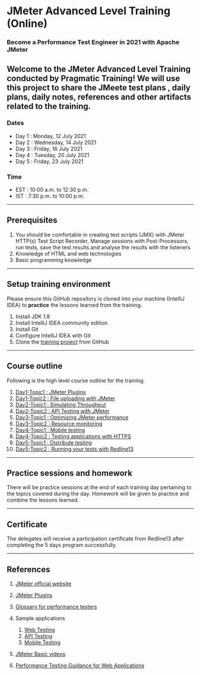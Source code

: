 # JMeter Advanced Level Training (Online)
### Become a Performance Test Engineer in 2021 with Apache JMeter 

Welcome to the JMeter Advanced Level Training conducted by Pragmatic Training!
We will use this project to share the JMeete test plans , daily plans, daily notes, references and other artifacts related to the training.
---
### Dates
* Day 1 : Monday, 12 July 2021
* Day 2 : Wednesday, 14 July 2021 
* Day 3 : Friday, 16 July 2021 
* Day 4 : Tuesday, 20 July 2021 
* Day 5 : Friday, 23 July 2021 

### Time 
* EST : 10:00 a.m. to 12:30 p.m.
* IST : 7:30 p.m. to 10:00 p.m.
---
## Prerequisites

1. You should be comfortable in creating test scripts (JMX) with JMeter HTTP(s) Test Script Recorder, Manage sessions
   with Post-Processors, run tests, save the test results and analyse the results with the listeners
2. Knowledge of HTML and web technologies
3. Basic programming knowledge
---
## Setup training environment
Please ensure this GitHub repository is cloned into your machine (IntelliJ IDEA) to **practice** the lessons learned from the training.

1. Install JDK 1.8
2. Install IntelliJ IDEA community edition
3. Install Git
4. Configure IntelliJ IDEA with Git
5. Clone the [training project](https://github.com/pragmatictesters/Pragmatic-Learning-JMeter-July-2021..git) from GitHub

---
## Course outline
Following is the high level course outline for the training.

1. [Day1-Topic1 : JMeter Plugins](docs/Session1-Plan.md)
2. [Day1-Topic2 : File uploading with JMeter](docs/Session1-Plan.md)
3. [Day2-Topic1 : Simulating Throughput](docs/Session2-Plan.md)
4. [Day2-Topic2 : API Testing with JMeter](docs/Session2-Plan.md)
5. [Day3-Topic1 : Optimizing JMeter performance](docs/Session3-Plan.md)
6. [Day3-Topic2 : Resource monitoring](docs/Session3-Plan.md)
7. [Day4-Topic1 : Mobile testing](docs/Session4-Plan.md)
8. [Day4-Topic2 : Testing applications with HTTPS](docs/Session4-Plan.md)
9. [Day5-Topic1 : Distribute testing](docs/Session5-Plan.md)
10. [Day5-Topic2 : Running your tests with Redline13](doc/Session5-Plan-21May2021.md)

---
## Practice sessions and homework 
There will be practice sessions at the end of each training day pertaining to the topics covered during the day.
Homework will be given to practice and combine the lessons learned. 

---
## Certificate 
The delegates will receive a participation certificate from Redline13 after completing the 5 days program successfully.

---
## References

1. [JMeter official website](https://jmeter.apache.org)
2. [JMeter Plugins](https://jmeter-plugins.org)
3. [Glossary for performance testers](http://pragmatictestlabs.com/2018/05/08/glossary_for_performance_testers/)
4. Sample applications 
    1. [Web Testing](http://hrm.pragmatictestlabs.com)
    2. [API Testing ]()
    3. [Mobile Testing]()

5. [JMeter Basic videos ](https://youtu.be/3sXLi2P6-6g)
6. [Performance Testing Guidance for Web Applications](https://docs.microsoft.com/en-us/previous-versions/msp-n-p/bb924375(v=pandp.10))

